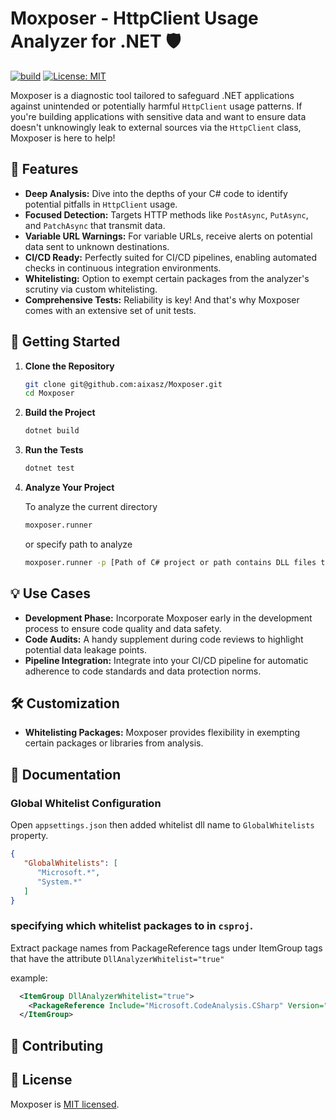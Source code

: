 # Moxposer - HttpClient Usage Analyzer for .NET 🛡️

[![build](https://github.com/aixasz/Moxposer/actions/workflows/dotnet_build_test.yml/badge.svg)](https://github.com/aixasz/Moxposer/actions/workflows/dotnet_build_test.yml) 
[![License: MIT](https://img.shields.io/badge/License-MIT-brightgreen.svg)](https://github.com/aixasz/Moxposer/blob/dev/LICENSE)

Moxposer is a diagnostic tool tailored to safeguard .NET applications against unintended or potentially harmful `HttpClient` usage patterns. If you're building applications with sensitive data and want to ensure data doesn't unknowingly leak to external sources via the `HttpClient` class, Moxposer is here to help!

## 🌟 Features

- **Deep Analysis:** Dive into the depths of your C# code to identify potential pitfalls in `HttpClient` usage.
- **Focused Detection:** Targets HTTP methods like `PostAsync`, `PutAsync`, and `PatchAsync` that transmit data.
- **Variable URL Warnings:** For variable URLs, receive alerts on potential data sent to unknown destinations.
- **CI/CD Ready:** Perfectly suited for CI/CD pipelines, enabling automated checks in continuous integration environments.
- **Whitelisting:** Option to exempt certain packages from the analyzer's scrutiny via custom whitelisting.
- **Comprehensive Tests:** Reliability is key! And that's why Moxposer comes with an extensive set of unit tests.

## 🚀 Getting Started

1. **Clone the Repository**

   ```bash
   git clone git@github.com:aixasz/Moxposer.git
   cd Moxposer
   ```

2. **Build the Project**

   ```bash
   dotnet build
   ```

3. **Run the Tests**

   ```bash
   dotnet test
   ```

4. **Analyze Your Project**

   To analyze the current directory

   ```bash
   moxposer.runner
   ```

   or specify path to analyze
   
   ```bash
   moxposer.runner -p [Path of C# project or path contains DLL files to analyze]
   ```

## 💡 Use Cases

- **Development Phase:** Incorporate Moxposer early in the development process to ensure code quality and data safety.
- **Code Audits:** A handy supplement during code reviews to highlight potential data leakage points.
- **Pipeline Integration:** Integrate into your CI/CD pipeline for automatic adherence to code standards and data protection norms.

## 🛠️ Customization

- **Whitelisting Packages:** Moxposer provides flexibility in exempting certain packages or libraries from analysis. 
  

## 📄 Documentation

### Global Whitelist Configuration 

Open `appsettings.json` then added whitelist dll name to `GlobalWhitelists` property.  
   ```json
   {
      "GlobalWhitelists": [
         "Microsoft.*",
         "System.*"
      ]
   }
   ```

### specifying which whitelist packages to in `csproj`.

Extract package names from PackageReference tags under ItemGroup tags that have the attribute `DllAnalyzerWhitelist="true"`

example:
```xml
  <ItemGroup DllAnalyzerWhitelist="true">
    <PackageReference Include="Microsoft.CodeAnalysis.CSharp" Version="4.7.0" />
  </ItemGroup>
```


## 🤝 Contributing



## 📜 License

Moxposer is [MIT licensed](https://github.com/aixasz/Moxposer/blob/dev/LICENSE).


